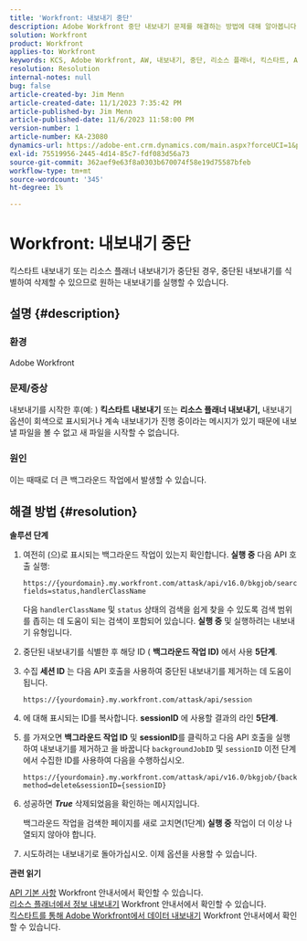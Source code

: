 ```yaml
---
title: 'Workfront: 내보내기 중단'
description: Adobe Workfront 중단 내보내기 문제를 해결하는 방법에 대해 알아봅니다.
solution: Workfront
product: Workfront
applies-to: Workfront
keywords: KCS, Adobe Workfront, AW, 내보내기, 중단, 리소스 플래너, 킥스타트, API, 문제 해결
resolution: Resolution
internal-notes: null
bug: false
article-created-by: Jim Menn
article-created-date: 11/1/2023 7:35:42 PM
article-published-by: Jim Menn
article-published-date: 11/6/2023 11:58:00 PM
version-number: 1
article-number: KA-23080
dynamics-url: https://adobe-ent.crm.dynamics.com/main.aspx?forceUCI=1&pagetype=entityrecord&etn=knowledgearticle&id=f76869d7-ed78-ee11-8179-6045bd006268
exl-id: 75519956-2445-4d14-85c7-fdf083d56a73
source-git-commit: 362aef9e63f8a0303b670074f58e19d75587bfeb
workflow-type: tm+mt
source-wordcount: '345'
ht-degree: 1%

---
```


# Workfront: 내보내기 중단


킥스타트 내보내기 또는 리소스 플래너 내보내기가 중단된 경우, 중단된 내보내기를 식별하여 삭제할 수 있으므로 원하는 내보내기를 실행할 수 있습니다.

## 설명 {#description}


### 환경

Adobe Workfront



### 문제/증상

내보내기를 시작한 후(예: ) <b>킥스타트 내보내기</b> 또는 <b>리소스 플래너 내보내기,</b> 내보내기 옵션이 회색으로 표시되거나 계속 내보내기가 진행 중이라는 메시지가 있기 때문에 내보낼 파일을 볼 수 없고 새 파일을 시작할 수 없습니다.



### 원인

이는 때때로 더 큰 백그라운드 작업에서 발생할 수 있습니다.


## 해결 방법 {#resolution}


<b>솔루션 단계</b>



1. 여전히 (으)로 표시되는 백그라운드 작업이 있는지 확인합니다. <b>실행 중</b> 다음 API 호출 실행:


   ```
   https://{yourdomain}.my.workfront.com/attask/api/v16.0/bkgjob/search?fields=status,handlerClassName
   ```




   다음 `handlerClassName` 및 `status` 상태의 검색을 쉽게 찾을 수 있도록 검색 범위를 좁히는 데 도움이 되는 검색이 포함되어 있습니다. <b>실행 중</b> 및 실행하려는 내보내기 유형입니다.

1. 중단된 내보내기를 식별한 후 해당 ID ( <b>백그라운드 작업 ID)</b> 에서 사용 <b>5단계</b>.

1. 수집 <b>세션 ID</b> 는 다음 API 호출을 사용하여 중단된 내보내기를 제거하는 데 도움이 됩니다.


   ```
   https://{yourdomain}.my.workfront.com/attask/api/session
   ```




1. 에 대해 표시되는 ID를 복사합니다. <b>sessionID</b> 에 사용할 결과의 라인 <b>5단계</b>.

1. 를 가져오면 <b>백그라운드 작업 ID</b> 및 <b>sessionID</b>를 클릭하고 다음 API 호출을 실행하여 내보내기를 제거하고 을 바꿉니다 `backgroundJobID` 및 `sessionID` 이전 단계에서 수집한 ID를 사용하여 다음을 수행하십시오.


   ```
   https://{yourdomain}.my.workfront.com/attask/api/v16.0/bkgjob/{backgroundJobID}?method=delete&sessionID={sessionID}
   ```




1. 성공하면 <b>*True</b>* 삭제되었음을 확인하는 메시지입니다.

   백그라운드 작업을 검색한 페이지를 새로 고치면(1단계) <b>실행 중</b> 작업이 더 이상 나열되지 않아야 합니다.

1. 시도하려는 내보내기로 돌아가십시오. 이제 옵션을 사용할 수 있습니다.



<b>관련 읽기</b>

[API 기본 사항](https://experienceleague.adobe.com/docs/workfront/using/adobe-workfront-api/api-general-information/api-basics.html) Workfront 안내서에서 확인할 수 있습니다.<br>
[리소스 플래너에서 정보 내보내기](https://experienceleague.adobe.com/docs/workfront/using/manage-resources/resource-planning-in-adobe-workfront/export-resource-planner.html) Workfront 안내서에서 확인할 수 있습니다.<br>
[킥스타트를 통해 Adobe Workfront에서 데이터 내보내기](https://experienceleague.adobe.com/docs/workfront/using/administration-and-setup/manage-wf/kick-starts/export-data-from-wf-via-kick-starts.html) Workfront 안내서에서 확인할 수 있습니다.

